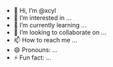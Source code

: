 - 👋 Hi, I’m @xcyl
- 👀 I’m interested in ...
- 🌱 I’m currently learning ...
- 💞️ I’m looking to collaborate on ...
- 📫 How to reach me ...
- 😄 Pronouns: ...
- ⚡ Fun fact: ...

<!---
xcyl/xcyl is a ✨ special ✨ repository because its `README.md` (this file) appears on your GitHub profile.
You can click the Preview link to take a look at your changes.
--->

